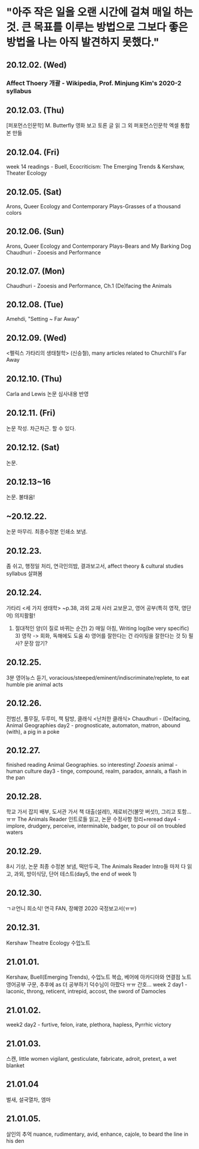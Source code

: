 # "아주 작은 일을 오랜 시간에 걸쳐 매일 하는 것. 큰 목표를 이루는 방법으로 그보다 좋은 방법을 나는 아직 발견하지 못했다."

## 20.12.02. (Wed)
### Affect Thoery 개괄 - Wikipedia, Prof. Minjung Kim's 2020-2 syllabus 
## 20.12.03. (Thu)
[퍼포먼스인문학] M. Butterfly 영화 보고 토론 글 읽
그 외 퍼포먼스인문학 엑셀 통합본 만듦
## 20.12.04. (Fri)
week 14 readings - Buell, Ecocriticism: The Emerging Trends & Kershaw, Theater Ecology
## 20.12.05. (Sat)
Arons, Queer Ecology and Contemporary Plays-Grasses of a thousand colors 
## 20.12.06. (Sun)
Arons, Queer Ecology and Contemporary Plays-Bears and My Barking Dog
Chaudhuri - Zooesis and Performance 
## 20.12.07. (Mon)
Chaudhuri - Zooesis and Performance, Ch.1 (De)facing the Animals
## 20.12.08. (Tue)
Amehdi, "Setting ~ Far Away"
## 20.12.09. (Wed)
<펠릭스 가타리의 생태철학> (신승철), many articles related to Churchill's Far Away 
## 20.12.10. (Thu)
Carla and Lewis 논문 심사내용 반영
## 20.12.11. (Fri)
논문 작성. 차근차근. 할 수 있다. 
## 20.12.12. (Sat)
논문.
## 20.12.13~16 
논문. 불태움!
## ~20.12.22. 
논문 마무리. 최종수정본 인쇄소 보냄.
## 20.12.23. 
좀 쉬고, 행정일 처리, 연극인의밤, 결과보고서, affect theory & cultural studies syllabus 살펴봄
## 20.12.24.
가타리 <세 가지 생태학> ~p.38, 과외 교재 사러 교보문고, 영어 공부(특히 영작, 영단어) 의지활활!
1) 절대적인 양(이 질로 바뀌는 순간) 2) 매일 아침, Writing log(be very specific) 3) 영작 -> 회화, 독해에도 도움 4) 영어를 잘한다는 건 라이팅을 잘한다는 것 5) 필사? 문장 암기?
## 20.12.25.
3분 영어뉴스 듣기, voracious/steeped/eminent/indiscriminate/replete, to eat humble pie
animal acts 
## 20.12.26.
전범선, 풀무질, 두루미, 책 탐방, 클래식 <난처한 클래식>
Chaudhuri - (De)facing, Animal Geographies 
day2 - prognosticate, automaton, matron, abound (with), a pig in a poke
## 20.12.27. 
finished reading Animal Geographies. so interesting! *Zooesis* animal - human culture
day3 - tinge, compound, realm, paradox, annals, a flash in the pan
## 20.12.28.
학교 가서 잡지 배부, 도서관 가서 책 대출(설레!), 제로비건(불맛 버섯!), 그리고 토함...ㅠㅠ
The Animals Reader 인트로들 읽고, 논문 수정사항 정리+reread
day4 - implore, drudgery, perceive, interminable, badger, to pour oil on troubled waters
## 20.12.29.
8시 기상, 논문 최종 수정본 보냄, 떡만두국, The Animals Reader Intro들 마저 다 읽고, 과외, 방이식당, 단어 테스트(day5, the end of week 1)
## 20.12.30.
ㄱㄹ언니 희소식! 연극 FAN, 장혜영 2020 국정보고서(ㅠㅠ)
## 20.12.31.
Kershaw Theatre Ecology 수업노트
## 21.01.01.
Kershaw, Buell(Emerging Trends), 수업노트 복습, 베어에 아카디아와 연결점 노트
영어공부 구문, 추후에 as 더 공부하기 
덕수님이 아팠다 ㅠㅠ 간호...
week 2 day1 - laconic, throng, reticent, intrepid, accost, the sword of Damocles
## 21.01.02.
week2 day2 - furtive, felon, irate, plethora, hapless, Pyrrhic victory
## 21.01.03.
스캔, little women 
vigilant, gesticulate, fabricate, adroit, pretext, a wet blanket 
## 21.01.04
벌새, 설국열차, 엠마
## 21.01.05.
살인의 추억
nuance, rudimentary, avid, enhance, cajole, to beard the line in his den 
